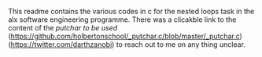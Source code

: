 This readme contains the various codes in c for the nested loops task in the alx software engineering programme.
There was a clicakble link to the content of the _putchar to be used_
(https://github.com/holbertonschool/_putchar.c/blob/master/_putchar.c)
(https://twitter.com/darthzanobi) to reach out to me on any thing unclear.
